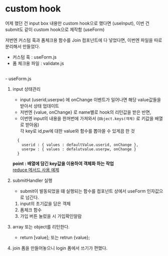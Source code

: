 # custom hook

어제 했던 건 input box 내용만 custom hook으로 했다면 (useInput),
이번 건 submit도 같이 custom hook으로 제작함 (useForm)

저번엔 커스텀 훅과 폼체크용 함수를 Join 컴포넌트에 다 넣었다면,
이번엔 파일을 따로 분리해서 만들었다.

- 커스텀 훅 : useForm.js
- 폼 체크용 파일 : validate.js 

<br>
- useForm.js  

1. input 상태관리 
   - input (userid,userpw) 에 onChange 이벤트가 일어나면 해당 value값들을 받아서 상태 업데이트
   - 저번엔 {value, onChange} 로 name별로 hook의 리턴값을 받은 반면,  
   - 이번엔 input의 내용을 한꺼번에 가져와서 (`Object.keys(객체)` 로 키값을 배열로 받아옴)  
    각 key로 id,pw에 대한 value와 함수를 뽑아쓸 수 있게끔 한 것  
   ``` 
     { 
       userid : { values : defaultValue.userid, onChange }, 
       userpw : { values : defalutvalue.userpw, onChange }
     } 
      ```
      
    **point : 배열에 담긴 key값을 이용하여 객체화 하는 작업**  
    [reduce 메서드 사용 예제]()  

2. submitHandler 실행   

   - submit이 발동되었을 떄 실행되는 함수를 컴포넌트 상에서 useForm 인자값으로 넘긴다.  

   1. input의 초기값을 담은 객체 
   2. 폼체크 함수
   3. 가입 버튼 눌렀을 시 가입확인알람 

3. array 또는 object를 리턴한다.  
    - return [value]; 또는 retrun {value}; 

4. join 폼을 만들어놓으니 login 폼에서 쓰기가 편했다.